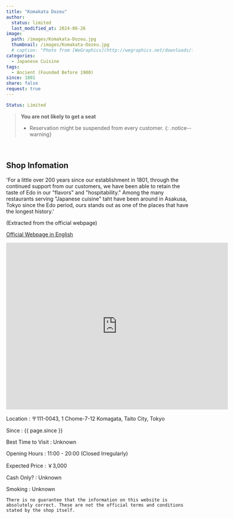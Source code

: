 ```yaml
---
title: "Komakata Dozeu"
author:
  status: limited
  last_modified_at: 2024-06-26
image: 
  path: /images/Komakata-Dozeu.jpg
  thumbnail: /images/Komakata-Dozeu.jpg
  # caption: "Photo from [WeGraphics](http://wegraphics.net/downloads/free-ultimate-blurred-background-pack/)"
categories:
  - Japanese Cuisine
tags:
  - Ancient (Founded Before 1900)
since: 1801
share: false
request: true
---
```


```yaml
Status: Limited 
```

> **You are not likely to get a seat**
> - Reservation might be suspended from every customer.
{: .notice--warning}



<p>　</p>


## Shop Infomation
'For a little over 200 years since our establishment in 1801, through the continued support from our customers, we have been able to retain the taste of Edo in our "flavors" and "hospitability." Among the many restaurants serving "Japanese cuisine" taht have been around in Asakusa, Tokyo since the Edo period, ours stands out as one of the places that have the longest history.'

<p class="site-description">
(Extracted from the official webpage)
</p>

<a href="https://www.dozeu.com/en/" class="btn btn--inverse">Official Webpage in English</a>

<div class="map">
<iframe src="https://www.google.com/maps/embed?pb=!1m18!1m12!1m3!1d3239.7599581160057!2d139.7901559569364!3d35.70752420209143!2m3!1f0!2f0!3f0!3m2!1i1024!2i768!4f13.1!3m3!1m2!1s0x60188ec7c5d29e63%3A0x9efea1033e339fe6!2sKomakata%20Dojo!5e0!3m2!1sen!2sjp!4v1719464839428!5m2!1sen!2sjp" width="600" height="450" style="border:0;" allowfullscreen="" loading="lazy" referrerpolicy="no-referrer-when-downgrade"></iframe>
</div>

<p></p>

Location
: 〒111-0043, 1 Chome-7-12 Komagata, Taito City, Tokyo

Since
: {{ page.since }}

Best Time to Visit
: Unknown

Opening Hours
: 11:00 - 20:00 (Closed Irregularly)

Expected Price
: ￥3,000

Cash Only?
: Unknown

Smoking
: Unknown


`There is no guarantee that the information on this website is absolutely correct. These are not the official terms and conditions stated by the shop itself.`

